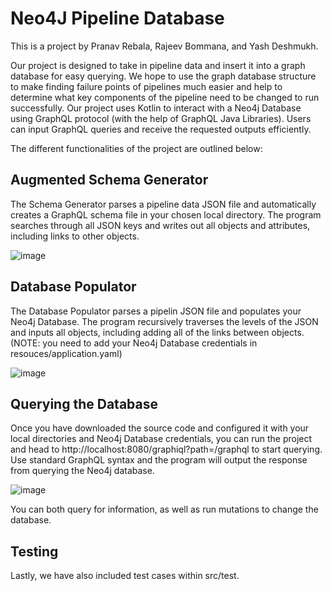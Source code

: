 # Neo4J Pipeline Database
This is a project by Pranav Rebala, Rajeev Bommana, and Yash Deshmukh. 

Our project is designed to take in pipeline data and insert it into a graph database for easy querying. We hope to use the graph database structure to make finding failure points of pipelines much easier and help to determine what key components of the pipeline need to be changed to run successfully. Our project uses Kotlin to interact with a Neo4j Database using GraphQL protocol (with the help of GraphQL Java Libraries). Users can input GraphQL queries and receive the requested outputs efficiently.

The different functionalities of the project are outlined below:

## Augmented Schema Generator
The Schema Generator parses a pipeline data JSON file and automatically creates a GraphQL schema file in your chosen local directory. The program searches through all JSON keys and writes out all objects and attributes, including links to other objects.

![image](https://user-images.githubusercontent.com/108049514/182973886-d622eca0-c123-4fe4-b434-9dc32008cd7e.png)

## Database Populator
The Database Populator parses a pipelin JSON file and populates your Neo4j Database. The program recursively traverses the levels of the JSON and inputs all objects, including adding all of the links between objects. (NOTE: you need to add your Neo4j Database credentials in resouces/application.yaml)

![image](https://user-images.githubusercontent.com/108049514/182974175-00999c52-5f0f-4ba8-ba05-aca30cb93de2.png)

## Querying the Database 
Once you have downloaded the source code and configured it with your local directories and Neo4j Database credentials, you can run the project and head to http://localhost:8080/graphiql?path=/graphql to start querying. Use standard GraphQL syntax and the program will output the response from querying the Neo4j database.

![image](https://user-images.githubusercontent.com/108049514/182973192-a4d9d1d2-b59a-4d51-a35c-65ba1c1ae159.png)

You can both query for information, as well as run mutations to change the database. 

## Testing
Lastly, we have also included test cases within src/test. 
